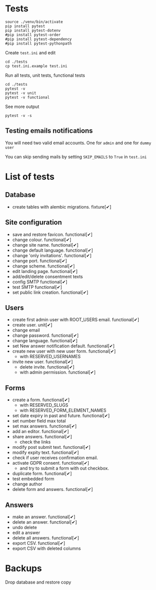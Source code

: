 # Tests

```
source ./venv/bin/activate
pip install pytest
pip install pytest-dotenv
#pip install pytest-order
#pip install pytest-dependency
#pip install pytest-pythonpath
```

Create `test.ini` and edit
```
cd ./tests
cp test.ini.example test.ini
```

Run all tests, unit tests, functional tests

```
cd ./tests
pytest -v
pytest -v unit
pytest -v functional
```

See more output

```
pytest -v -s
```

## Testing emails notifications

You will need two valid email accounts. One for `admin` and one for `dummy user`

You can skip sending mails by setting `SKIP_EMAILS` to `True` in `test.ini`

# List of tests

## Database
  * create tables with alembic migrations. fixture[✔]

## Site configuration
  * save and restore favicon. functional[✔]
  * change colour. functional[✔]
  * change site name. functional[✔]
  * change default language. functional[✔]
  * change 'only invitations'. functional[✔]
  * change port. functional[✔]
  * change scheme. functional[✔]
  * edit landing page. functional[✔]
  * add/edit/delete consentment texts
  * config SMTP functional[✔]
  * test SMTP functional[✔]
  * set public link creation. functional[✔]

## Users
  * create first admin user with ROOT_USERS email. functional[✔]
  * create user. unit[✔]
  * change email
  * change password. functional[✔]
  * change language. functional[✔]
  * set New answer notification default. functional[✔]
  * create new user with new user form. functional[✔]
    * with RESERVED_USERNAMES
  * invite new user. functional[✔]
    * delete invite. functional[✔]
    * with admin permission. functional[✔]

## Forms
  * create a form. functional[✔]
    * with RESERVED_SLUGS
    * with RESERVED_FORM_ELEMENT_NAMES
  * set date expiry in past and future. functional[✔]
  * set number field max total
  * set max answers. functional[✔]
  * add an editor. functional[✔]
  * share answers. functional[✔]
    * check the links
  * modify post submit text. functional[✔]
  * modify expity text. functional[✔]
  * check if user receives confirmation email.
  * activate GDPR consent. functional[✔]
    * and try to submit a form with out checkbox.
  * duplicate form. functional[✔]
  * test embedded form
  * change author
  * delete form and answers. functional[✔]

## Answers
  * make an answer. functional[✔]
  * delete an answer. functional[✔]
  * undo delete
  * edit a answer
  * delete all answers. functional[✔]
  * export CSV. functional[✔]
  * export CSV with deleted columns

# Backups
Drop database and restore copy
